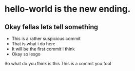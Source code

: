 # hello-world is the new ending.

## Okay fellas lets tell something
* This is a rather suspicious commit
* That is what i do here
* It will be the first commit I think
* Okay so lesgo

So what do you think is this
This is a commit you fool
